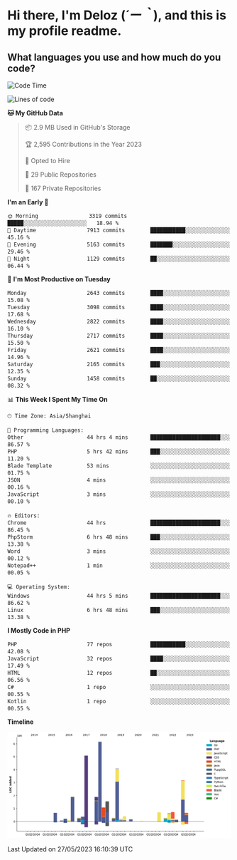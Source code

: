 # **Hi there, I'm Deloz (*´ー｀*), and this is my profile readme.**

## **What languages you use and how much do you code?**

<!--START_SECTION:waka-->
![Code Time](http://img.shields.io/badge/Code%20Time-1%2C539%20hrs%206%20mins-blue)

![Lines of code](https://img.shields.io/badge/From%20Hello%20World%20I%27ve%20Written-30.7%20million%20lines%20of%20code-blue)

**🐱 My GitHub Data** 

> 📦 2.9 MB Used in GitHub's Storage 
 > 
> 🏆 2,595 Contributions in the Year 2023
 > 
> 💼 Opted to Hire
 > 
> 📜 29 Public Repositories 
 > 
> 🔑 167 Private Repositories 
 > 
**I'm an Early 🐤** 

```text
🌞 Morning                3319 commits        █████░░░░░░░░░░░░░░░░░░░░   18.94 % 
🌆 Daytime                7913 commits        ███████████░░░░░░░░░░░░░░   45.16 % 
🌃 Evening                5163 commits        ███████░░░░░░░░░░░░░░░░░░   29.46 % 
🌙 Night                  1129 commits        ██░░░░░░░░░░░░░░░░░░░░░░░   06.44 % 
```
📅 **I'm Most Productive on Tuesday** 

```text
Monday                   2643 commits        ████░░░░░░░░░░░░░░░░░░░░░   15.08 % 
Tuesday                  3098 commits        ████░░░░░░░░░░░░░░░░░░░░░   17.68 % 
Wednesday                2822 commits        ████░░░░░░░░░░░░░░░░░░░░░   16.10 % 
Thursday                 2717 commits        ████░░░░░░░░░░░░░░░░░░░░░   15.50 % 
Friday                   2621 commits        ████░░░░░░░░░░░░░░░░░░░░░   14.96 % 
Saturday                 2165 commits        ███░░░░░░░░░░░░░░░░░░░░░░   12.35 % 
Sunday                   1458 commits        ██░░░░░░░░░░░░░░░░░░░░░░░   08.32 % 
```


📊 **This Week I Spent My Time On** 

```text
🕑︎ Time Zone: Asia/Shanghai

💬 Programming Languages: 
Other                    44 hrs 4 mins       ██████████████████████░░░   86.57 % 
PHP                      5 hrs 42 mins       ███░░░░░░░░░░░░░░░░░░░░░░   11.20 % 
Blade Template           53 mins             ░░░░░░░░░░░░░░░░░░░░░░░░░   01.75 % 
JSON                     4 mins              ░░░░░░░░░░░░░░░░░░░░░░░░░   00.16 % 
JavaScript               3 mins              ░░░░░░░░░░░░░░░░░░░░░░░░░   00.10 % 

🔥 Editors: 
Chrome                   44 hrs              ██████████████████████░░░   86.45 % 
PhpStorm                 6 hrs 48 mins       ███░░░░░░░░░░░░░░░░░░░░░░   13.38 % 
Word                     3 mins              ░░░░░░░░░░░░░░░░░░░░░░░░░   00.12 % 
Notepad++                1 min               ░░░░░░░░░░░░░░░░░░░░░░░░░   00.05 % 

💻 Operating System: 
Windows                  44 hrs 5 mins       ██████████████████████░░░   86.62 % 
Linux                    6 hrs 48 mins       ███░░░░░░░░░░░░░░░░░░░░░░   13.38 % 
```

**I Mostly Code in PHP** 

```text
PHP                      77 repos            ███████████░░░░░░░░░░░░░░   42.08 % 
JavaScript               32 repos            ████░░░░░░░░░░░░░░░░░░░░░   17.49 % 
HTML                     12 repos            ██░░░░░░░░░░░░░░░░░░░░░░░   06.56 % 
C#                       1 repo              ░░░░░░░░░░░░░░░░░░░░░░░░░   00.55 % 
Kotlin                   1 repo              ░░░░░░░░░░░░░░░░░░░░░░░░░   00.55 % 
```



**Timeline**

![Lines of Code chart](https://raw.githubusercontent.com/deloz/deloz/main/assets/bar_graph.png)


 Last Updated on 27/05/2023 16:10:39 UTC
<!--END_SECTION:waka-->
